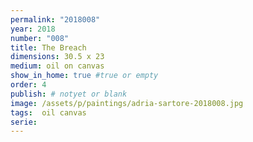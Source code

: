 ```yaml
---
permalink: "2018008"
year: 2018
number: "008"
title: The Breach
dimensions: 30.5 x 23
medium: oil on canvas
show_in_home: true #true or empty
order: 4
publish: # notyet or blank
image: /assets/p/paintings/adria-sartore-2018008.jpg
tags:  oil canvas
serie:
---
```

